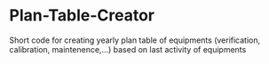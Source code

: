 # Plan-Table-Creator
Short code for creating yearly plan table of equipments (verification, calibration, maintenence,...) based on last activity of equipments
